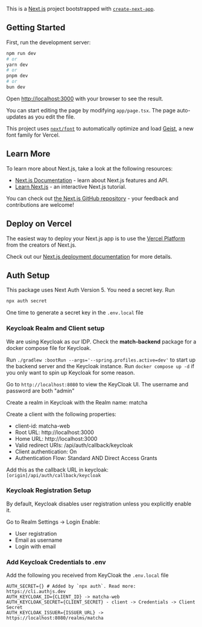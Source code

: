 This is a [Next.js](https://nextjs.org) project bootstrapped with [`create-next-app`](https://nextjs.org/docs/app/api-reference/cli/create-next-app).

## Getting Started

First, run the development server:

```bash
npm run dev
# or
yarn dev
# or
pnpm dev
# or
bun dev
```

Open [http://localhost:3000](http://localhost:3000) with your browser to see the result.

You can start editing the page by modifying `app/page.tsx`. The page auto-updates as you edit the file.

This project uses [`next/font`](https://nextjs.org/docs/app/building-your-application/optimizing/fonts) to automatically optimize and load [Geist](https://vercel.com/font), a new font family for Vercel.

## Learn More

To learn more about Next.js, take a look at the following resources:

- [Next.js Documentation](https://nextjs.org/docs) - learn about Next.js features and API.
- [Learn Next.js](https://nextjs.org/learn) - an interactive Next.js tutorial.

You can check out [the Next.js GitHub repository](https://github.com/vercel/next.js) - your feedback and contributions are welcome!

## Deploy on Vercel

The easiest way to deploy your Next.js app is to use the [Vercel Platform](https://vercel.com/new?utm_medium=default-template&filter=next.js&utm_source=create-next-app&utm_campaign=create-next-app-readme) from the creators of Next.js.

Check out our [Next.js deployment documentation](https://nextjs.org/docs/app/building-your-application/deploying) for more details.

## Auth Setup

This package uses Next Auth Version 5. You need a secret key. Run

```bash
npx auth secret
```

One time to generate a secret key in the `.env.local` file

### Keycloak Realm and Client setup

We are using Keycloak as our IDP. Check the **match-backend** package for a docker compose file for Keycloak.

Run `./gradlew :bootRun --args='--spring.profiles.active=dev'` to start up the backend server and the Keycloak instance.
Run `docker compose up -d` if you only want to spin up Keycloak for some reason.

Go to `http://localhost:8080` to view the KeyCloak UI. The username and password are both "admin"

Create a realm in Keycloak with the Realm name: matcha

Create a client with the following properties:

- client-id: matcha-web
- Root URL: http://localhost:3000
- Home URL: http://localhost:3000
- Valid redirect URIs: /api/auth/callback/keycloak
- Client authentication: On
- Authentication Flow: Standard AND Direct Access Grants

Add this as the callback URL in keycloak: `[origin]/api/auth/callback/keycloak`

### Keycloak Registration Setup

By default, Keycloak disables user registration unless you explicitly enable it.

Go to Realm Settings -> Login
Enable:

- User registration
- Email as username
- Login with email

### Add Keycloak Credentials to .env

Add the following you received from KeyCloak the `.env.local` file

```
AUTH_SECRET={} # Added by `npx auth`. Read more: https://cli.authjs.dev
AUTH_KEYCLOAK_ID={CLIENT_ID} -> matcha-web
AUTH_KEYCLOAK_SECRET={CLIENT_SECRET} - client -> Credentials -> Client Secret
AUTH_KEYCLOAK_ISSUER={ISSUER_URL} -> https://localhost:8080/realms/matcha
```
